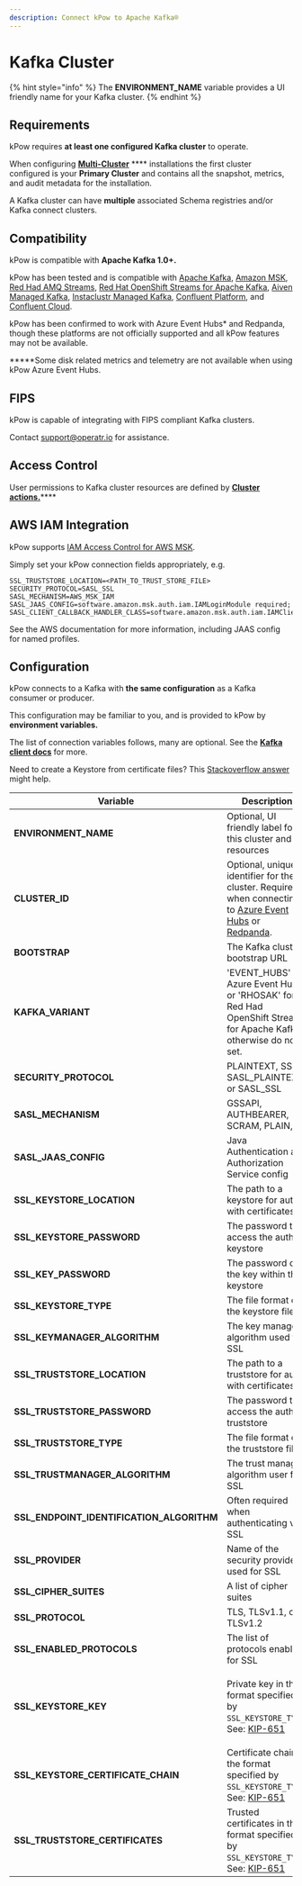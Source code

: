 ```yaml
---
description: Connect kPow to Apache Kafka®
---
```


# Kafka Cluster

{% hint style="info" %}
The **ENVIRONMENT\_NAME** variable provides a UI friendly name for your Kafka cluster.
{% endhint %}

## Requirements

kPow requires **at least one configured Kafka cluster** to operate.

When configuring [**Multi-Cluster**](multi-cluster.md) **** installations the first cluster configured is your **Primary Cluster** and contains all the snapshot, metrics, and audit metadata for the installation.

A Kafka cluster can have **multiple** associated Schema registries and/or Kafka connect clusters.

## Compatibility

kPow is compatible with **Apache Kafka 1.0+.**

kPow has been tested and is compatible with [Apache Kafka](https://kafka.apache.org), [Amazon MSK](https://aws.amazon.com/msk/), [Red Had AMQ Streams](https://www.redhat.com/en/resources/amq-streams-datasheet), [Red Hat OpenShift Streams for Apache Kafka](https://developers.redhat.com/products/red-hat-openshift-streams-for-apache-kafka/overview), [Aiven Managed Kafka](https://aiven.io/kafka), [Instaclustr Managed Kafka](https://www.instaclustr.com/products/managed-apache-kafka/), [Confluent Platform](https://www.confluent.io/product/confluent-platform), and [Confluent Cloud](https://www.confluent.io/confluent-cloud).

kPow has been confirmed to work with Azure Event Hubs\* and Redpanda, though these platforms are not officially supported and all kPow features may not be available.

**\***Some disk related metrics and telemetry are not available when using kPow Azure Event Hubs.

## FIPS

kPow is capable of integrating with FIPS compliant Kafka clusters.

Contact [support@operatr.io](mailto:support@operatr.io) for assistance.

## Access Control

User permissions to Kafka cluster resources are defined by [**Cluster actions.**](../authorization/overview.md#user-actions)****

## **AWS IAM Integration**

kPow supports [IAM Access Control for AWS MSK](https://docs.aws.amazon.com/msk/latest/developerguide/iam-access-control.html).

Simply set your kPow connection fields appropriately, e.g.

```
SSL_TRUSTSTORE_LOCATION=<PATH_TO_TRUST_STORE_FILE>
SECURITY_PROTOCOL=SASL_SSL
SASL_MECHANISM=AWS_MSK_IAM
SASL_JAAS_CONFIG=software.amazon.msk.auth.iam.IAMLoginModule required;
SASL_CLIENT_CALLBACK_HANDLER_CLASS=software.amazon.msk.auth.iam.IAMClientCallbackHandler
```

See the AWS documentation for more information, including JAAS config for named profiles.

## Configuration

kPow connects to a Kafka with **the same configuration** as a Kafka consumer or producer.

This configuration may be familiar to you, and is provided to kPow by **environment variables.**

The list of connection variables follows, many are optional. See the [**Kafka client docs**](https://kafka.apache.org/documentation/#adminclientconfigs) for more.

Need to create a Keystore from certificate files? This [Stackoverflow answer](https://stackoverflow.com/questions/906402/how-to-import-an-existing-x-509-certificate-and-private-key-in-java-keystore-to/8224863#8224863) might help.

| **Variable**                                 | Description                                                                                                                                                                                                                                          |
| -------------------------------------------- | ---------------------------------------------------------------------------------------------------------------------------------------------------------------------------------------------------------------------------------------------------- |
| **ENVIRONMENT\_NAME**                        | Optional, UI friendly label for this cluster and resources                                                                                                                                                                                           |
| **CLUSTER\_ID**                              | Optional, unique identifier for the cluster. Required when connecting to [Azure Event Hubs](azure-event-hubs.md) or [Redpanda](redpanda.md).                                                                                                         |
| **BOOTSTRAP**                                | The Kafka cluster bootstrap URL                                                                                                                                                                                                                      |
| **KAFKA\_VARIANT**                           | 'EVENT\_HUBS' for Azure Event Hubs or 'RHOSAK' for Red Had OpenShift Streams for Apache Kafka, otherwise do not set.                                                                                                                                 |
| **SECURITY\_PROTOCOL**                       | PLAINTEXT, SSL, SASL\_PLAINTEXT, or SASL\_SSL                                                                                                                                                                                                        |
| **SASL\_MECHANISM**                          | GSSAPI, AUTHBEARER, SCRAM, PLAIN,                                                                                                                                                                                                                    |
| **SASL\_JAAS\_CONFIG**                       | Java Authentication and Authorization Service config                                                                                                                                                                                                 |
| **SSL\_KEYSTORE\_LOCATION**                  | The path to a keystore for auth with certificates                                                                                                                                                                                                    |
| **SSL\_KEYSTORE\_PASSWORD**                  | The password to access the auth keystore                                                                                                                                                                                                             |
| **SSL\_KEY\_PASSWORD**                       | The password of the key within the keystore                                                                                                                                                                                                          |
| **SSL\_KEYSTORE\_TYPE**                      | The file format of the keystore file                                                                                                                                                                                                                 |
| **SSL\_KEYMANAGER\_ALGORITHM**               | The key manager algorithm used for SSL                                                                                                                                                                                                               |
| **SSL\_TRUSTSTORE\_LOCATION**                | The path to a truststore for auth with certificates                                                                                                                                                                                                  |
| **SSL\_TRUSTSTORE\_PASSWORD**                | The password to access the auth truststore                                                                                                                                                                                                           |
| **SSL\_TRUSTSTORE\_TYPE**                    | The file format of the truststore file                                                                                                                                                                                                               |
| **SSL\_TRUSTMANAGER\_ALGORITHM**             | The trust manager algorithm user for SSL                                                                                                                                                                                                             |
| **SSL\_ENDPOINT\_IDENTIFICATION\_ALGORITHM** | Often required when authenticating via SSL                                                                                                                                                                                                           |
| **SSL\_PROVIDER**                            | Name of the security provider used for SSL                                                                                                                                                                                                           |
| **SSL\_CIPHER\_SUITES**                      | A list of cipher suites                                                                                                                                                                                                                              |
| **SSL\_PROTOCOL**                            | TLS, TLSv1.1, or TLSv1.2                                                                                                                                                                                                                             |
| **SSL\_ENABLED\_PROTOCOLS**                  | The list of protocols enabled for SSL                                                                                                                                                                                                                |
| **SSL\_KEYSTORE\_KEY**                       | <p><strong></strong></p><p>Private key in the format specified by <code>SSL_KEYSTORE_TYPE</code>. See: <a href="https://cwiki.apache.org/confluence/display/KAFKA/KIP-651+-+Support+PEM+format+for+SSL+certificates+and+private+key">KIP-651</a></p> |
| **SSL\_KEYSTORE\_CERTIFICATE\_CHAIN**        | Certificate chain in the format specified by `SSL_KEYSTORE_TYPE`. See: [KIP-651](https://cwiki.apache.org/confluence/display/KAFKA/KIP-651+-+Support+PEM+format+for+SSL+certificates+and+private+key)                                                |
| **SSL\_TRUSTSTORE\_CERTIFICATES**            | Trusted certificates in the format specified by `SSL_KEYSTORE_TYPE`. See: [KIP-651](https://cwiki.apache.org/confluence/display/KAFKA/KIP-651+-+Support+PEM+format+for+SSL+certificates+and+private+key)                                             |
